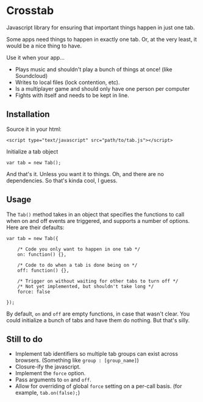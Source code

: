 Crosstab
========

Javascript library for ensuring that important things happen in just one tab.

Some apps need things to happen in exactly one tab. Or, at the very least, it
would be a nice thing to have. 

Use it when your app...

 * Plays music and shouldn't play a bunch of things at once! (like Soundcloud)
 * Writes to local files (lock contention, etc).
 * Is a multiplayer game and should only have one person per computer
 * Fights with itself and needs to be kept in line.


Installation
------------

Source it in your html:

    <script type="text/javascript" src="path/to/tab.js"></script>

Initialize a tab object

    var tab = new Tab();

And that's it. Unless you want it to things. 
Oh, and there are no dependencies. So that's kinda cool, I guess.


Usage
-----

The ```Tab()``` method takes in an object that specifies the functions to call
when on and off events are triggered, and supports a number of options.
Here are their defaults:

    var tab = new Tab({

		/* Code you only want to happen in one tab */
		on: function() {},
		
		/* Code to do when a tab is done being on */
		off: function() {},

		/* Trigger on without waiting for other tabs to turn off */
		/* Not yet implemented, but shouldn't take long */  
		force: false

	});

By default, ```on``` and ```off``` are empty functions, in case that wasn't clear.
You could initialize a bunch of tabs and have them do nothing. But that's silly. 


Still to do
-----------

 * Implement tab identifiers so multiple tab groups can exist across browsers. 
 	(Something like ```group : [group_name]```)
 * Closure-ify the javascript.
 * Implement the ```force``` option.
 * Pass arguments to ```on``` and ```off```.
 * Allow for overriding of global ```force``` setting on a per-call basis.
 	(for example, ```tab.on(false);```)
